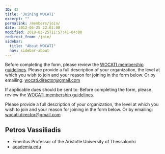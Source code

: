 ```yaml
---
ID: 42
title: 'Joining WOCATI'
excerpt: ""
permalink: /members/join/
date: 2012-06-25 22:03:00
modified: 2019-03-25T11:57:41-04:00
redirect_from: /join/
sidebar:
  title: "About WOCATI"
  nav: sidebar-about
---
```

Before completing the form, please review the [WOCATI membership guidelines](/about/). Please provide a full description of your organization, the level at which you wish to join and your reason for joining in the form below. Or by emailing: wocati.director@gmail.com  

 If applicable dues should be sent to: Before completing the form, please review the [WOCATI membership guidelines](/about/).

 Please provide a full description of your organization, the level at which you wish to join and your reason for joining in the form below.
 Or by emailing: wocati.director@gmail.com  

## **Petros Vassiliadis**
 - Emeritus Professor of the Aristotle University of Thessaloniki
 - [academia.edu](http://auth.academia.edu/PetrosVassiliadis)
